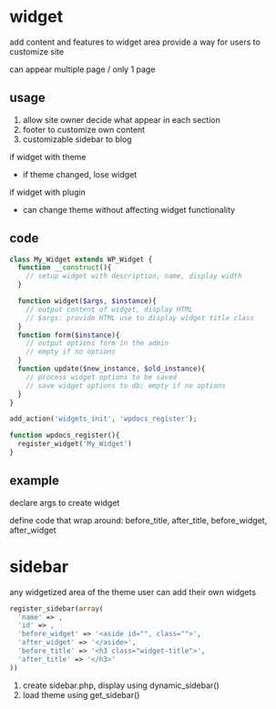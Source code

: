 # widget
add content and features to widget area
provide a way for users to customize site

can appear multiple page / only 1 page

## usage
1. allow site owner decide what appear in each section
2. footer to customize own content
3. customizable sidebar to blog

if widget with theme
- if theme changed, lose widget

if widget with plugin
- can change theme without affecting widget functionality


## code
```php
class My_Widget extends WP_Widget {
  function __construct(){
    // setup widget with description, name, display width
  }

  function widget($args, $instance){
    // output content of widget, display HTML
    // $args: provide HTML use to display widget title class
  }
  function form($instance){
    // output options form in the admin
    // empty if no options
  }
  function update($new_instance, $old_instance){
    // process widget options to be saved
    // save widget options to db; empty if no options
  }
}

add_action('widgets_init', 'wpdocs_register');

function wpdocs_register(){
  register_widget('My_Widget')
}
```

## example
declare args to create widget

define code that wrap around:
before_title, after_title, before_widget, after_widget


# sidebar
any widgetized area of the theme
user can add their own widgets

```php
register_sidebar(array(
  'name' => ,
  'id' => ,
  'before_widget' => '<aside id="", class="">',
  'after_widget' => '</aside>',
  'before_title' => '<h3 class="widget-title">',
  'after_title' => '</h3>'
))

```
1. create sidebar.php, display using dynamic_sidebar()
2. load theme using get_sidebar()











